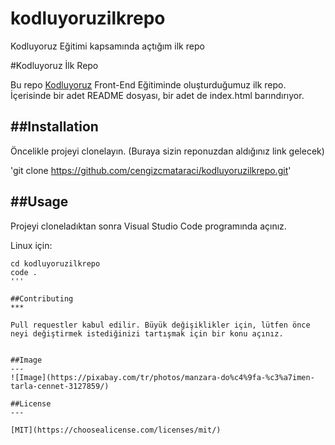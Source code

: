 # kodluyoruzilkrepo
Kodluyoruz Eğitimi kapsamında açtığım ilk repo


#Kodluyoruz İlk Repo

Bu repo [Kodluyoruz](https://www.kodluyoruz.org/) Front-End Eğitiminde oluşturduğumuz ilk repo. İçerisinde bir adet README dosyası, bir adet de index.html barındırıyor.

##Installation
---

Öncelikle projeyi clonelayın. (Buraya sizin reponuzdan aldığınız link gelecek)

'git clone https://github.com/cengizcmataraci/kodluyoruzilkrepo.git'

##Usage
---
Projeyi cloneladıktan sonra Visual Studio Code programında açınız.

Linux için:
```
cd kodluyoruzilkrepo
code .
'''

##Contributing
***

Pull requestler kabul edilir. Büyük değişiklikler için, lütfen önce neyi değiştirmek istediğinizi tartışmak için bir konu açınız.


##Image
---
![Image](https://pixabay.com/tr/photos/manzara-do%c4%9fa-%c3%a7imen-tarla-cennet-3127859/)

##License
---

[MIT](https://choosealicense.com/licenses/mit/)
